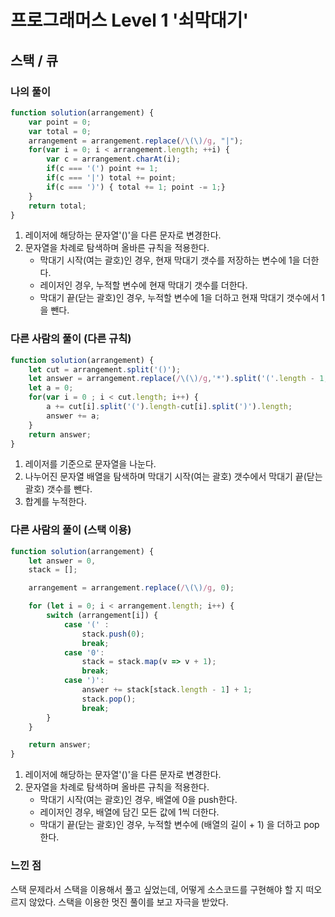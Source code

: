 # 프로그래머스 Level 1 '쇠막대기'

## 스택 / 큐

### 나의 풀이
```javascript
function solution(arrangement) {
    var point = 0;
    var total = 0;
    arrangement = arrangement.replace(/\(\)/g, "|");
    for(var i = 0; i < arrangement.length; ++i) {
        var c = arrangement.charAt(i);
        if(c === '(') point += 1;
        if(c === '|') total += point;
        if(c === ')') { total += 1; point -= 1;}
    }
    return total;
}
```
1. 레이저에 해당하는 문자열'()'을 다른 문자로 변경한다.
2. 문자열을 차례로 탐색하며 올바른 규칙을 적용한다.
    - 막대기 시작(여는 괄호)인 경우, 현재 막대기 갯수를 저장하는 변수에 1을 더한다.
    - 레이저인 경우, 누적할 변수에 현재 막대기 갯수를 더한다.
    - 막대기 끝(닫는 괄호)인 경우, 누적할 변수에 1을 더하고 현재 막대기 갯수에서 1을 뺀다.


### 다른 사람의 풀이 (다른 규칙)
```javascript
function solution(arrangement) {
    let cut = arrangement.split('()');
    let answer = arrangement.replace(/\(\)/g,'*').split('('.length - 1;
    let a = 0;
    for(var i = 0 ; i < cut.length; i++) {
        a += cut[i].split('(').length-cut[i].split(')').length;
        answer += a;
    }
    return answer;
}
```
1. 레이저를 기준으로 문자열을 나눈다.
2. 나누어진 문자열 배열을 탐색하며 막대기 시작(여는 괄호) 갯수에서 막대기 끝(닫는 괄호) 갯수를 뺀다.
3. 합계를 누적한다.


### 다른 사람의 풀이 (스택 이용)
```javascript
function solution(arrangement) {
    let answer = 0,
    stack = [];

    arrangement = arrangement.replace(/\(\)/g, 0);

    for (let i = 0; i < arrangement.length; i++) {
        switch (arrangement[i]) {
            case '(' :
                stack.push(0);
                break;
            case '0':
                stack = stack.map(v => v + 1);
                break;
            case ')':
                answer += stack[stack.length - 1] + 1;
                stack.pop();
                break;
        }
    }

    return answer;
}
```
1. 레이저에 해당하는 문자열'()'을 다른 문자로 변경한다.
2. 문자열을 차례로 탐색하며 올바른 규칙을 적용한다.
    - 막대기 시작(여는 괄호)인 경우, 배열에 0을 push한다.
    - 레이저인 경우, 배열에 담긴 모든 값에 1씩 더한다.
    - 막대기 끝(닫는 괄호)인 경우, 누적할 변수에 (배열의 길이 + 1) 을 더하고 pop한다.

### 느낀 점
스택 문제라서 스택을 이용해서 풀고 싶었는데, 어떻게 소스코드를 구현해야 할 지 떠오르지 않았다. 스택을 이용한 멋진 풀이를 보고 자극을 받았다.